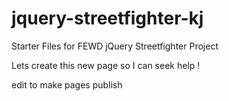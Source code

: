 jquery-streetfighter-kj
=======================

Starter Files for FEWD jQuery Streetfighter Project


Lets create this new page so I can seek help !

edit to make pages publish

